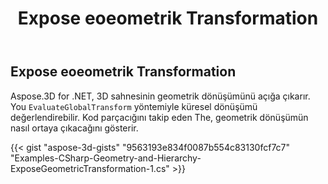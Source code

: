 ﻿---
title: Expose eoeometrik Transformation
type: docs
weight: 80
url: /tr/net/expose-geometric-transformation/
description: Aspose.3D for .NET, 3D sahnesinin geometrik dönüşümünü açığa çıkarır. You, EvaluateGlobalTransform yöntemini kullanarak küresel dönüşümü değerlendirebilir.
---
## **Expose eoeometrik Transformation**
Aspose.3D for .NET, 3D sahnesinin geometrik dönüşümünü açığa çıkarır. You `EvaluateGlobalTransform` yöntemiyle küresel dönüşümü değerlendirebilir. Kod parçacığını takip eden The, geometrik dönüşümün nasıl ortaya çıkacağını gösterir.

{{< gist "aspose-3d-gists" "9563193e834f0087b554c83130fcf7c7" "Examples-CSharp-Geometry-and-Hierarchy-ExposeGeometricTransformation-1.cs" >}}

